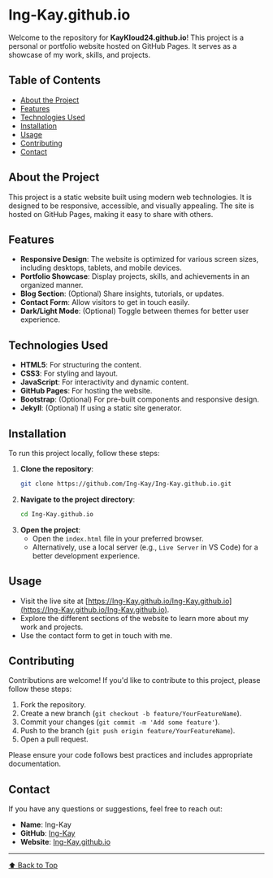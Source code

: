# Ing-Kay.github.io 

Welcome to the repository for **KayKloud24.github.io**! This project is a personal or portfolio website hosted on GitHub Pages. It serves as a showcase of my work, skills, and projects.

## Table of Contents
- [About the Project](#about-the-project)
- [Features](#features)
- [Technologies Used](#technologies-used)
- [Installation](#installation)
- [Usage](#usage)
- [Contributing](#contributing)
- [Contact](#contact)

## About the Project
This project is a static website built using modern web technologies. It is designed to be responsive, accessible, and visually appealing. The site is hosted on GitHub Pages, making it easy to share with others.

## Features
- **Responsive Design**: The website is optimized for various screen sizes, including desktops, tablets, and mobile devices.
- **Portfolio Showcase**: Display projects, skills, and achievements in an organized manner.
- **Blog Section**: (Optional) Share insights, tutorials, or updates.
- **Contact Form**: Allow visitors to get in touch easily.
- **Dark/Light Mode**: (Optional) Toggle between themes for better user experience.

## Technologies Used
- **HTML5**: For structuring the content.
- **CSS3**: For styling and layout.
- **JavaScript**: For interactivity and dynamic content.
- **GitHub Pages**: For hosting the website.
- **Bootstrap**: (Optional) For pre-built components and responsive design.
- **Jekyll**: (Optional) If using a static site generator.

## Installation
To run this project locally, follow these steps:

1. **Clone the repository**:
   ```bash
   git clone https://github.com/Ing-Kay/Ing-Kay.github.io.git
   ```
2. **Navigate to the project directory**:
   ```bash
   cd Ing-Kay.github.io
   ```
3. **Open the project**:
   - Open the `index.html` file in your preferred browser.
   - Alternatively, use a local server (e.g., `Live Server` in VS Code) for a better development experience.

## Usage
- Visit the live site at [https://Ing-Kay.github.io/Ing-Kay.github.io](https://Ing-Kay.github.io/Ing-Kay.github.io).
- Explore the different sections of the website to learn more about my work and projects.
- Use the contact form to get in touch with me.

## Contributing
Contributions are welcome! If you'd like to contribute to this project, please follow these steps:
1. Fork the repository.
2. Create a new branch (`git checkout -b feature/YourFeatureName`).
3. Commit your changes (`git commit -m 'Add some feature'`).
4. Push to the branch (`git push origin feature/YourFeatureName`).
5. Open a pull request.

Please ensure your code follows best practices and includes appropriate documentation.

## Contact
If you have any questions or suggestions, feel free to reach out:
- **Name**: Ing-Kay
- **GitHub**: [Ing-Kay](https://github.com/Ing-Kay)
- **Website**: [Ing-Kay.github.io](https://Ing-Kay.github.io/Ing-Kay.github.io)

---

[⬆ Back to Top](#table-of-contents)
